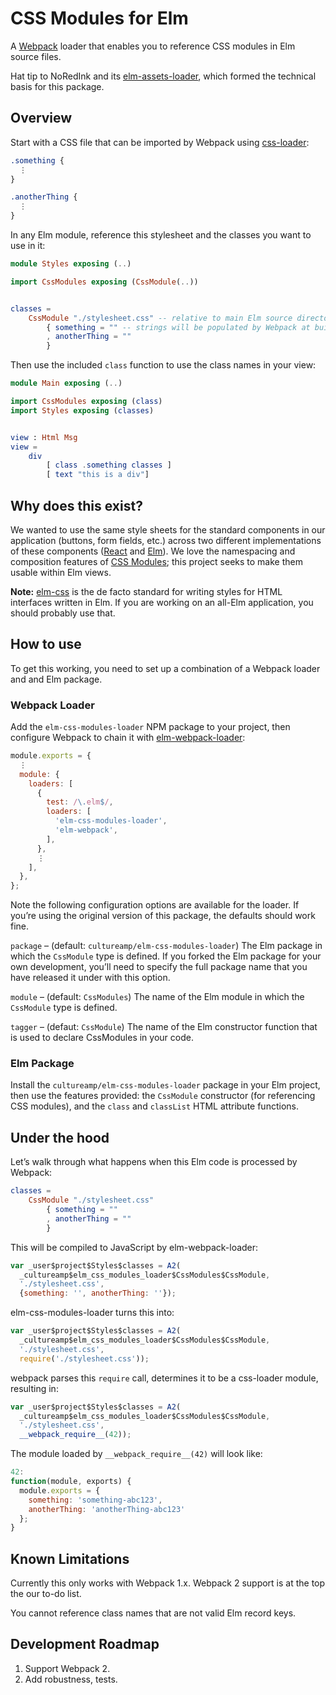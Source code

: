# CSS Modules for Elm

A [Webpack][webpack] loader that enables you to reference CSS modules in Elm
source files.

Hat tip to NoRedInk and its [elm-assets-loader][elm-assets-loader], which
formed the technical basis for this package.

## Overview

Start with a CSS file that can be imported by Webpack using
[css-loader][css-loader]:

```css
.something {
  ⋮
}

.anotherThing {
  ⋮
}
```

In any Elm module, reference this stylesheet and the classes you want to use in
it:

```elm
module Styles exposing (..)

import CssModules exposing (CssModule(..))


classes =
    CssModule "./stylesheet.css" -- relative to main Elm source directory
        { something = "" -- strings will be populated by Webpack at build time!
        , anotherThing = ""
        }
```

Then use the included `class` function to use the class names in your view:

```elm
module Main exposing (..)

import CssModules exposing (class)
import Styles exposing (classes)


view : Html Msg
view =
    div
        [ class .something classes ]
        [ text "this is a div"]
```

## Why does this exist?

We wanted to use the same style sheets for the standard components in our
application (buttons, form fields, etc.) across two different implementations
of these components ([React][react] and [Elm][elm]). We love the namespacing and
composition features of [CSS Modules][css-modules]; this project seeks to make
them usable within Elm views.

**Note:** [elm-css][elm-css] is the de facto standard for writing styles for
HTML interfaces written in Elm. If you are working on an all-Elm application,
you should probably use that.

## How to use

To get this working, you need to set up a combination of a Webpack loader and
and Elm package.

### Webpack Loader

Add the `elm-css-modules-loader` NPM package to your project, then configure
Webpack to chain it with [elm-webpack-loader][elm-webpack-loader]:

```javascript
module.exports = {
  ⋮
  module: {
    loaders: [
      {
        test: /\.elm$/,
        loaders: [
          'elm-css-modules-loader',
          'elm-webpack',
        ],
      },
      ⋮
    ],
  },
};
```

Note the following configuration options are available for the loader. If you’re
using the original version of this package, the defaults should work fine.

`package` – (default: `cultureamp/elm-css-modules-loader`) The Elm package in
which the `CssModule` type is defined. If you forked the Elm package for your
own development, you’ll need to specify the full package name that you have
released it under with this option.

`module` – (default: `CssModules`) The name of the Elm module in which the
`CssModule` type is defined.

`tagger` – (defaut: `CssModule`) The name of the Elm constructor function that
is used to declare CssModules in your code.

### Elm Package

Install the `cultureamp/elm-css-modules-loader` package in your Elm project,
then use the features provided: the `CssModule` constructor (for referencing
CSS modules), and the `class` and `classList` HTML attribute functions.

## Under the hood

Let’s walk through what happens when this Elm code is processed by Webpack:

```elm
classes =
    CssModule "./stylesheet.css"
        { something = ""
        , anotherThing = ""
        }
```

This will be compiled to JavaScript by elm-webpack-loader:

```js
var _user$project$Styles$classes = A2(
  _cultureamp$elm_css_modules_loader$CssModules$CssModule,
  './stylesheet.css',
  {something: '', anotherThing: ''});
```

elm-css-modules-loader turns this into:

```js
var _user$project$Styles$classes = A2(
  _cultureamp$elm_css_modules_loader$CssModules$CssModule,
  './stylesheet.css',
  require('./stylesheet.css'));
```

webpack parses this `require` call, determines it to be a css-loader module,
resulting in:

```js
var _user$project$Styles$classes = A2(
  _cultureamp$elm_css_modules_loader$CssModules$CssModule,
  './stylesheet.css',
  __webpack_require__(42));
```

The module loaded by `__webpack_require__(42)` will look like:

```js
42:
function(module, exports) {
  module.exports = {
    something: 'something-abc123',
    anotherThing: 'anotherThing-abc123'
  };
}
```

## Known Limitations

Currently this only works with Webpack 1.x. Webpack 2 support is at the top the
our to-do list.

You cannot reference class names that are not valid Elm record keys.

## Development Roadmap

1.  Support Webpack 2.
2.  Add robustness, tests.

[css-loader]: https://www.npmjs.com/package/css-loader
[css-modules]: https://github.com/css-modules/css-modules
[elm]: http://elm-lang.org
[elm-assets-loader]: https://github.com/NoRedInk/elm-assets-loader
[elm-css]: https://github.com/rtfeldman/elm-css
[elm-webpack-loader]: https://www.npmjs.com/package/elm-webpack-loader
[react]: https://facebook.github.io/react/
[webpack]: https://webpack.js.org
